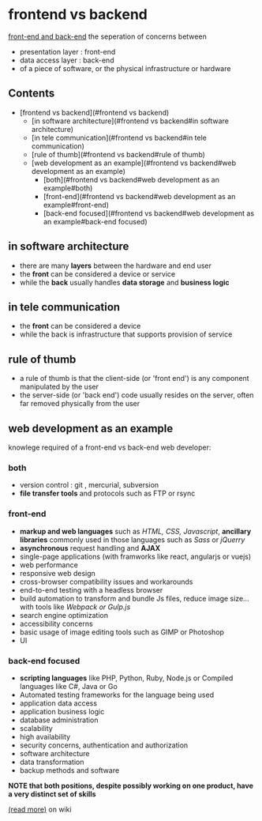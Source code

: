 # frontend vs backend
[front-end and back-end](https://en.wikipedia.org/wiki/Front_end_and_back_end)
the seperation of concerns between
- presentation layer : front-end
- data access layer : back-end
- of a piece of software, or the physical infrastructure or hardware
## Contents

- [frontend vs backend](#frontend vs backend)
    - [in software architecture](#frontend vs backend#in software architecture)
    - [in tele communication](#frontend vs backend#in tele communication)
    - [rule of thumb](#frontend vs backend#rule of thumb)
    - [web development as an example](#frontend vs backend#web development as an example)
        - [both](#frontend vs backend#web development as an example#both)
        - [front-end](#frontend vs backend#web development as an example#front-end)
        - [back-end focused](#frontend vs backend#web development as an example#back-end focused)

## in software architecture
- there are many __layers__ between the hardware and end user
- the __front__ can be considered a device or service
- while the __back__ usually handles __data storage__ and __business logic__

## in tele communication
- the __front__ can be considered a device
- while the back is infrastructure that supports provision of service

## rule of thumb
- a rule of thumb is that the client-side (or 'front end') is any component manipulated by the user <br>
- the server-side (or 'back end') code usually resides on the server, often far removed physically from the user

## web development as an example
knowlege required of a front-end vs back-end web developer:
### both
- version control : git , mercurial, subversion
- __file transfer tools__ and protocols such as FTP or rsync

### front-end
- __markup and web languages__ such as _HTML, CSS, Javascript_, __ancillary libraries__ commonly used in those languages such as _Sass_ or _jQuerry_
- __asynchronous__ request handling and __AJAX__
- single-page applications (with framworks like react, angularjs or vuejs)
- web performance
- responsive web design
- cross-browser compatibility issues and workarounds
- end-to-end testing with a headless browser
- build automation to transform and bundle Js files, reduce image size... with tools like _Webpack or Gulp.js_
- search engine optimization
- accessibility concerns
- basic usage of image editing tools such as GIMP or Photoshop
- UI

### back-end focused
- __scripting languages__ like PHP, Python, Ruby, Node.js or Compiled languages like C#, Java or Go
- Automated testing frameworks for the language being used
- application data access
- application business logic
- database administration
- scalability
- high availability
- security concerns, authentication and authorization
- software architecture
- data transformation
- backup methods and software

__NOTE that both positions, despite possibly working on one product, have a very distinct set of skills__

[(read more)](https://en.wikipedia.org/wiki/Front_end_and_back_end) on wiki
